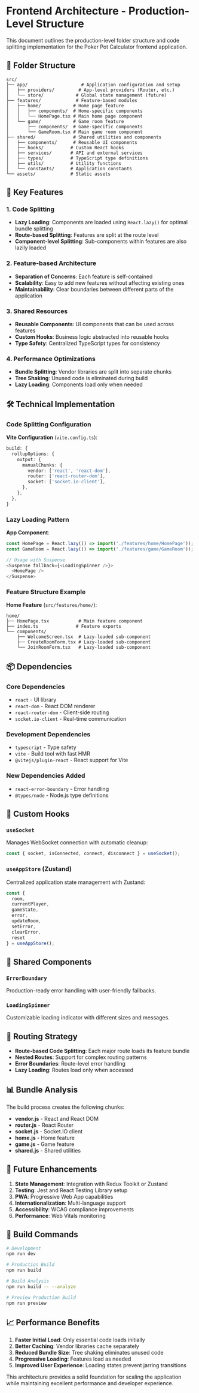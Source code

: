 # Frontend Architecture - Production-Level Structure

This document outlines the production-level folder structure and code splitting implementation for the Poker Pot Calculator frontend application.

## 📁 Folder Structure

```
src/
├── app/                    # Application configuration and setup
│   ├── providers/         # App-level providers (Router, etc.)
│   └── store/            # Global state management (future)
├── features/             # Feature-based modules
│   ├── home/            # Home page feature
│   │   ├── components/  # Home-specific components
│   │   └── HomePage.tsx # Main home page component
│   └── game/            # Game room feature
│       ├── components/  # Game-specific components
│       └── GameRoom.tsx # Main game room component
├── shared/              # Shared utilities and components
│   ├── components/      # Reusable UI components
│   ├── hooks/          # Custom React hooks
│   ├── services/       # API and external services
│   ├── types/          # TypeScript type definitions
│   ├── utils/          # Utility functions
│   └── constants/      # Application constants
└── assets/             # Static assets
```

## 🚀 Key Features

### 1. **Code Splitting**
- **Lazy Loading**: Components are loaded using `React.lazy()` for optimal bundle splitting
- **Route-based Splitting**: Features are split at the route level
- **Component-level Splitting**: Sub-components within features are also lazily loaded

### 2. **Feature-based Architecture**
- **Separation of Concerns**: Each feature is self-contained
- **Scalability**: Easy to add new features without affecting existing ones
- **Maintainability**: Clear boundaries between different parts of the application

### 3. **Shared Resources**
- **Reusable Components**: UI components that can be used across features
- **Custom Hooks**: Business logic abstracted into reusable hooks
- **Type Safety**: Centralized TypeScript types for consistency

### 4. **Performance Optimizations**
- **Bundle Splitting**: Vendor libraries are split into separate chunks
- **Tree Shaking**: Unused code is eliminated during build
- **Lazy Loading**: Components load only when needed

## 🛠 Technical Implementation

### Code Splitting Configuration

**Vite Configuration** (`vite.config.ts`):
```typescript
build: {
  rollupOptions: {
    output: {
      manualChunks: {
        vendor: ['react', 'react-dom'],
        router: ['react-router-dom'],
        socket: ['socket.io-client'],
      },
    },
  },
}
```

### Lazy Loading Pattern

**App Component**:
```typescript
const HomePage = React.lazy(() => import('./features/home/HomePage'));
const GameRoom = React.lazy(() => import('./features/game/GameRoom'));

// Usage with Suspense
<Suspense fallback={<LoadingSpinner />}>
  <HomePage />
</Suspense>
```

### Feature Structure Example

**Home Feature** (`src/features/home/`):
```
home/
├── HomePage.tsx           # Main feature component
├── index.ts              # Feature exports
└── components/
    ├── WelcomeScreen.tsx  # Lazy-loaded sub-component
    ├── CreateRoomForm.tsx # Lazy-loaded sub-component
    └── JoinRoomForm.tsx   # Lazy-loaded sub-component
```

## 📦 Dependencies

### Core Dependencies
- `react` - UI library
- `react-dom` - React DOM renderer
- `react-router-dom` - Client-side routing
- `socket.io-client` - Real-time communication

### Development Dependencies
- `typescript` - Type safety
- `vite` - Build tool with fast HMR
- `@vitejs/plugin-react` - React support for Vite

### New Dependencies Added
- `react-error-boundary` - Error handling
- `@types/node` - Node.js type definitions

## 🔧 Custom Hooks

### `useSocket`
Manages WebSocket connection with automatic cleanup:
```typescript
const { socket, isConnected, connect, disconnect } = useSocket();
```

### `useAppStore` (Zustand)
Centralized application state management with Zustand:
```typescript
const {
  room,
  currentPlayer,
  gameState,
  error,
  updateRoom,
  setError,
  clearError,
  reset
} = useAppStore();
```

## 🎨 Shared Components

### `ErrorBoundary`
Production-ready error handling with user-friendly fallbacks.

### `LoadingSpinner`
Customizable loading indicator with different sizes and messages.

## 🚦 Routing Strategy

- **Route-based Code Splitting**: Each major route loads its feature bundle
- **Nested Routes**: Support for complex routing patterns
- **Error Boundaries**: Route-level error handling
- **Lazy Loading**: Routes load only when accessed

## 📊 Bundle Analysis

The build process creates the following chunks:
- **vendor.js** - React and React DOM
- **router.js** - React Router
- **socket.js** - Socket.IO client
- **home.js** - Home feature
- **game.js** - Game feature
- **shared.js** - Shared utilities

## 🔮 Future Enhancements

1. **State Management**: Integration with Redux Toolkit or Zustand
2. **Testing**: Jest and React Testing Library setup
3. **PWA**: Progressive Web App capabilities
4. **Internationalization**: Multi-language support
5. **Accessibility**: WCAG compliance improvements
6. **Performance**: Web Vitals monitoring

## 🚀 Build Commands

```bash
# Development
npm run dev

# Production Build
npm run build

# Build Analysis
npm run build -- --analyze

# Preview Production Build
npm run preview
```

## 📈 Performance Benefits

1. **Faster Initial Load**: Only essential code loads initially
2. **Better Caching**: Vendor libraries cache separately
3. **Reduced Bundle Size**: Tree shaking eliminates unused code
4. **Progressive Loading**: Features load as needed
5. **Improved User Experience**: Loading states prevent jarring transitions

This architecture provides a solid foundation for scaling the application while maintaining excellent performance and developer experience.
